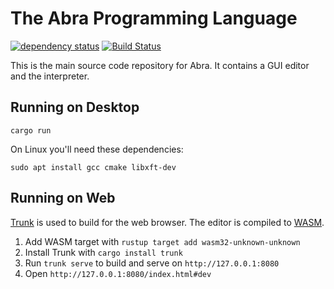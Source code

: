 # The Abra Programming Language

[![dependency status](https://deps.rs/repo/github/anandrav/abra/status.svg)](https://deps.rs/repo/github/anandrav/abra)
[![Build Status](https://github.com/anandrav/abra/workflows/CI/badge.svg)](https://github.com/anandrav/abra/actions?workflow=CI)

This is the main source code repository for Abra. It contains a GUI editor and the interpreter.
## Running on Desktop

`cargo run`

On Linux you'll need these dependencies:

`sudo apt install gcc cmake libxft-dev`

## Running on Web

[Trunk](https://trunkrs.dev/) is used to build for the web browser. The editor is compiled to [WASM](https://en.wikipedia.org/wiki/WebAssembly).
1. Add WASM target with `rustup target add wasm32-unknown-unknown`
2. Install Trunk with `cargo install trunk`
3. Run `trunk serve` to build and serve on `http://127.0.0.1:8080`
4. Open `http://127.0.0.1:8080/index.html#dev`